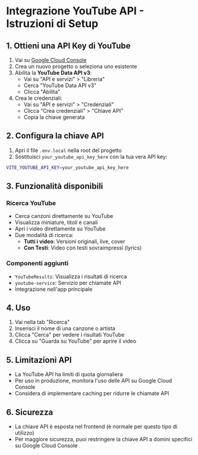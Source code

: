 # Integrazione YouTube API - Istruzioni di Setup

## 1. Ottieni una API Key di YouTube

1. Vai su [Google Cloud Console](https://console.cloud.google.com/)
2. Crea un nuovo progetto o seleziona uno esistente
3. Abilita la **YouTube Data API v3**:
   - Vai su "API e servizi" > "Libreria"
   - Cerca "YouTube Data API v3"
   - Clicca "Abilita"
4. Crea le credenziali:
   - Vai su "API e servizi" > "Credenziali"
   - Clicca "Crea credenziali" > "Chiave API"
   - Copia la chiave generata

## 2. Configura la chiave API

1. Apri il file `.env.local` nella root del progetto
2. Sostituisci `your_youtube_api_key_here` con la tua vera API key:

```bash
VITE_YOUTUBE_API_KEY=your_youtube_api_key_here
```

## 3. Funzionalità disponibili

### Ricerca YouTube

- Cerca canzoni direttamente su YouTube
- Visualizza miniature, titoli e canali
- Apri i video direttamente su YouTube
- Due modalità di ricerca:
  - **Tutti i video**: Versioni originali, live, cover
  - **Con Testi**: Video con testi sovraimpressi (lyrics)

### Componenti aggiunti

- `YouTubeResults`: Visualizza i risultati di ricerca
- `youtube-service`: Servizio per chiamate API
- Integrazione nell'app principale

## 4. Uso

1. Vai nella tab "Ricerca"
2. Inserisci il nome di una canzone o artista
3. Clicca "Cerca" per vedere i risultati YouTube
4. Clicca su "Guarda su YouTube" per aprire il video

## 5. Limitazioni API

- La YouTube API ha limiti di quota giornaliera
- Per uso in produzione, monitora l'uso delle API su Google Cloud Console
- Considera di implementare caching per ridurre le chiamate API

## 6. Sicurezza

- La chiave API è esposta nel frontend (è normale per questo tipo di utilizzo)
- Per maggiore sicurezza, puoi restringere la chiave API a domini specifici su Google Cloud Console
